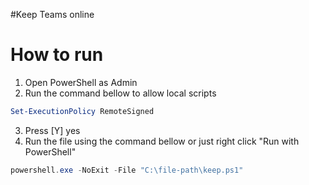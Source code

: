 #Keep Teams online

# How to run
1. Open PowerShell as Admin
2. Run the command bellow to allow local scripts
```powershell
Set-ExecutionPolicy RemoteSigned
```
3. Press [Y] yes
4. Run the file using the command bellow or just right click "Run with PowerShell"
```powershell
powershell.exe -NoExit -File "C:\file-path\keep.ps1"
```
